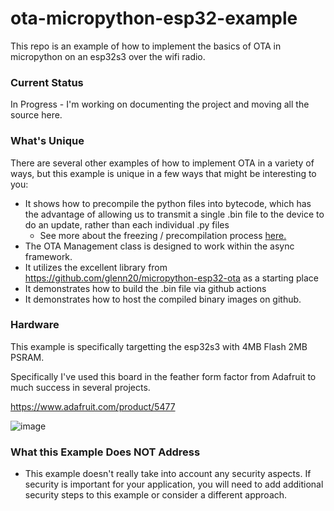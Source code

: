 # ota-micropython-esp32-example
This repo is an example of how to implement the basics of OTA in micropython on an esp32s3 over the wifi radio.

### Current Status
In Progress - I'm working on documenting the project and moving all the source here.

### What's Unique
There are several other examples of how to implement OTA in a variety of ways, but this example is unique in a few ways that might be interesting to you:

* It shows how to precompile the python files into bytecode, which has the advantage of allowing us to transmit a single .bin file to the device to do an update, rather than each individual .py files
    * See more about the freezing / precompilation process [here.](https://docs.micropython.org/en/latest/reference/manifest.html#summary)
* The OTA Management class is designed to work within the async framework.
* It utilizes the excellent library from https://github.com/glenn20/micropython-esp32-ota as a starting place
* It demonstrates how to build the .bin file via github actions
* It demonstrates how to host the compiled binary images on github. 

### Hardware

This example is specifically targetting the esp32s3 with 4MB Flash 2MB PSRAM.

Specifically I've used this board in the feather form factor from Adafruit to much success in several projects.

https://www.adafruit.com/product/5477

![image](https://github.com/user-attachments/assets/7f419e60-7f1b-4412-897e-798cfacb56c2)

### What this Example Does NOT Address

* This example doesn't really take into account any security aspects. If security is important for your application, you will need to add additional security steps to this example or consider a different approach.

